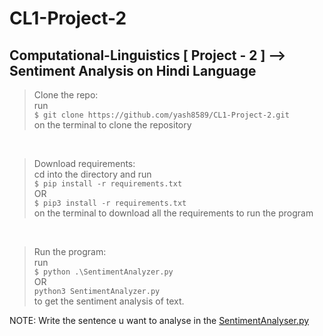 # CL1-Project-2
## Computational-Linguistics [ Project - 2 ] --> Sentiment Analysis on Hindi Language


> Clone the repo:<br>
run<br>
```$ git clone https://github.com/yash8589/CL1-Project-2.git```<br>
on the terminal to clone the repository

<br>

> Download requirements:<br>
cd into the directory and run<br>
```$ pip install -r requirements.txt```<br>
OR <br>
```$ pip3 install -r requirements.txt```<br>
on the terminal to download all the requirements to run the program

<br>

>Run the program:<br>
run<br>
```$ python .\SentimentAnalyzer.py```<br>
OR<br>
```python3 SentimentAnalyzer.py```<br>
to get the sentiment analysis of text.

NOTE: Write the sentence u want to analyse in the [SentimentAnalyser.py](https://github.com/yash8589/CL1-Project-2/blob/main/SentimentAnalyzer.py)

